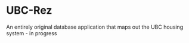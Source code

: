 # UBC-Rez
An entirely original database application that maps out the UBC housing system - in progress

